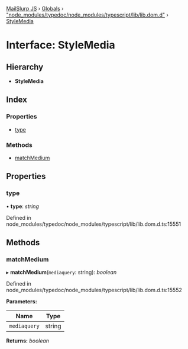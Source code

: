 [MailSlurp JS](../README.md) › [Globals](../globals.md) › ["node_modules/typedoc/node_modules/typescript/lib/lib.dom.d"](../modules/_node_modules_typedoc_node_modules_typescript_lib_lib_dom_d_.md) › [StyleMedia](_node_modules_typedoc_node_modules_typescript_lib_lib_dom_d_.stylemedia.md)

# Interface: StyleMedia

## Hierarchy

* **StyleMedia**

## Index

### Properties

* [type](_node_modules_typedoc_node_modules_typescript_lib_lib_dom_d_.stylemedia.md#type)

### Methods

* [matchMedium](_node_modules_typedoc_node_modules_typescript_lib_lib_dom_d_.stylemedia.md#matchmedium)

## Properties

###  type

• **type**: *string*

Defined in node_modules/typedoc/node_modules/typescript/lib/lib.dom.d.ts:15551

## Methods

###  matchMedium

▸ **matchMedium**(`mediaquery`: string): *boolean*

Defined in node_modules/typedoc/node_modules/typescript/lib/lib.dom.d.ts:15552

**Parameters:**

Name | Type |
------ | ------ |
`mediaquery` | string |

**Returns:** *boolean*
